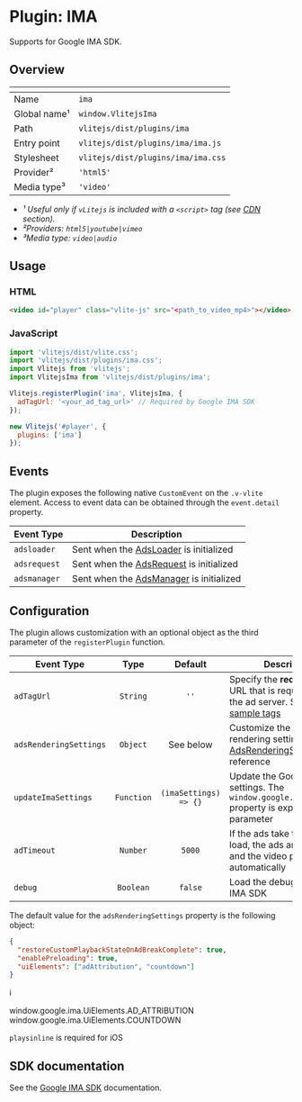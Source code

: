 # Plugin: IMA

Supports for Google IMA SDK.

## Overview

| <!-- -->          | <!-- -->                           |
| ----------------- | ---------------------------------- |
| Name              | `ima`                              |
| Global name&sup1; | `window.VlitejsIma`                |
| Path              | `vlitejs/dist/plugins/ima`         |
| Entry point       | `vlitejs/dist/plugins/ima/ima.js`  |
| Stylesheet        | `vlitejs/dist/plugins/ima/ima.css` |
| Provider&sup2;    | `'html5'`                          |
| Media type&sup3;  | `'video'`                          |

- _&sup1; Useful only if `vLitejs` is included with a `<script>` tag (see [CDN](../../../README.md#CDN) section)._
- _&sup2;Providers: `html5|youtube|vimeo`_
- _&sup3;Media type: `video|audio`_

## Usage

### HTML

```html
<video id="player" class="vlite-js" src="<path_to_video_mp4>"></video>
```

### JavaScript

```js
import 'vlitejs/dist/vlite.css';
import 'vlitejs/dist/plugins/ima.css';
import Vlitejs from 'vlitejs';
import VlitejsIma from 'vlitejs/dist/plugins/ima';

Vlitejs.registerPlugin('ima', VlitejsIma, {
  adTagUrl: '<your_ad_tag_url>' // Required by Google IMA SDK
});

new Vlitejs('#player', {
  plugins: ['ima']
});
```

## Events

The plugin exposes the following native `CustomEvent` on the `.v-vlite` element. Access to event data can be obtained through the `event.detail` property.

| Event Type   | Description                                                                                                                                                   |
| ------------ | ------------------------------------------------------------------------------------------------------------------------------------------------------------- |
| `adsloader`  | Sent when the [AdsLoader](https://developers.google.com/interactive-media-ads/docs/sdks/html5/client-side/reference/js/google.ima.AdsLoader) is initialized   |
| `adsrequest` | Sent when the [AdsRequest](https://developers.google.com/interactive-media-ads/docs/sdks/html5/client-side/reference/js/google.ima.AdsRequest) is initialized |
| `adsmanager` | Sent when the [AdsManager](https://developers.google.com/interactive-media-ads/docs/sdks/html5/client-side/reference/js/google.ima.AdsManager) is initialized |

## Configuration

The plugin allows customization with an optional object as the third parameter of the `registerPlugin` function.

| Event Type             |    Type    |        Default        | Description                                                                                                                                                                                                  |
| ---------------------- | :--------: | :-------------------: | ------------------------------------------------------------------------------------------------------------------------------------------------------------------------------------------------------------ |
| `adTagUrl`             |  `String`  |         `''`          | Specify the **required** ad tag URL that is requested from the ad server. See the [IMA sample tags](https://developers.google.com/interactive-media-ads/docs/sdks/html5/client-side/tags)                    |
| `adsRenderingSettings` |  `Object`  |       See below       | Customize the ads rendering settings. See the [AdsRenderingSettings](https://developers.google.com/interactive-media-ads/docs/sdks/html5/client-side/reference/js/google.ima.AdsRenderingSettings) reference |
| `updateImaSettings`    | `Function` | `(imaSettings) => {}` | Update the Google IMA settings. The `window.google.ima.settings` property is exposed as a parameter                                                                                                          |
| `adTimeout`            |  `Number`  |        `5000`         | If the ads take too long to load, the ads are canceled and the video plays automatically                                                                                                                     |
| `debug`                | `Boolean`  |        `false`        | Load the debug version of IMA SDK                                                                                                                                                                            |

The default value for the `adsRenderingSettings` property is the following object:

```json
{
  "restoreCustomPlaybackStateOnAdBreakComplete": true,
  "enablePreloading": true,
  "uiElements": ["adAttribution", "countdown"]
}
```

:information_source:

window.google.ima.UiElements.AD_ATTRIBUTION
window.google.ima.UiElements.COUNTDOWN

`playsinline` is required for iOS

## SDK documentation

See the [Google IMA SDK](https://developers.google.com/interactive-media-ads/docs/sdks/html5/client-side) documentation.
